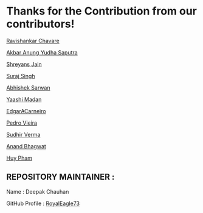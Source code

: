 # Thanks for the Contribution from our contributors!

[Ravishankar Chavare](https://github.com/chavarera)

[Akbar Anung Yudha Saputra](https://github.com/akbarsaputrait)

[Shreyans Jain](https://github.com/Shreyans13)

[Suraj Singh](https://github.com/suraj7086)

[Abhishek Sarwan](https://github.com/abhisheksarwan)

[Yaashi Madan](https://github.com/ym2108)

[EdgarACarneiro](https://github.com/EdgarACarneiro)

[Pedro Vieira](https://github.com/PedrV)

[Sudhir Verma](https:/github.com/sudhirkv133)



[Anand Bhagwat](https://github.com/anandbhagwat)


[Huy Pham](https://github.com/coder7eeN)




## REPOSITORY MAINTAINER :
Name : Deepak Chauhan

GitHub Profile : [RoyalEagle73](https://GitHub.com/royaleagle73)
